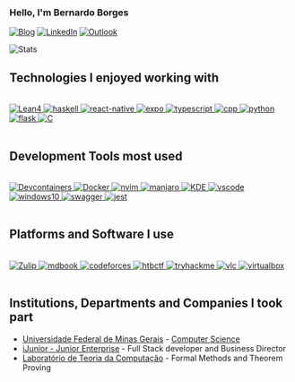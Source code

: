### Hello, I'm Bernardo Borges

[![Blog](https://img.shields.io/website-up-down-green-red/http/monip.org.svg)](https://homepages.dcc.ufmg.br/~bernardoborges/)
[![LinkedIn](https://img.shields.io/badge/LinkedIn-0077B5?style=for-the-badge&logo=linkedin&logoColor=white)](https://www.linkedin.com/in/bernardo-borges-5b36b817a/)
[![Outlook](https://img.shields.io/badge/Outlook-0078D4?style=for-the-badge&logo=microsoft-outlook&logoColor=white)](mailto:bernborgess@outlook.com)


![Stats](https://github-readme-stats.vercel.app/api?username=bernborgess&theme=blue-green)

## Technologies I enjoyed working with

<div style="display: inline_block" ><br/>
  <a href="https://leanprover-community.github.io/index.html">
    <img alt="Lean4" src="https://img.shields.io/badge/-Lean%204-black?logo=edotleclerc&style=for-the-badge"/>
  </a>
  <a href="https://www.haskell.org/">
    <img alt="haskell" src="https://img.shields.io/badge/Haskell-5e5086?style=for-the-badge&logo=haskell&logoColor=white" />
  </a>
  <a href="https://reactnative.dev/">
    <img alt="react-native" src="https://img.shields.io/badge/React_Native-20232A?style=for-the-badge&logo=react&logoColor=61DAFB" />
  </a>
  <a href="https://expo.dev/">
    <img alt="expo" src="https://img.shields.io/badge/-expo-000020?logo=expo&logoColor=white&style=for-the-badge" />
  </a>
  <a href="https://www.typescriptlang.org/">
    <img alt="typescript" src="https://img.shields.io/badge/TypeScript-007ACC?style=for-the-badge&logo=typescript&logoColor=white" />
  </a>
  <a href="https://cplusplus.com/">
    <img alt="cpp" src="https://img.shields.io/badge/C%2B%2B-00599C?style=for-the-badge&logo=c%2B%2B&logoColor=white" />
  </a>
  <a href="https://www.python.org/">
    <img alt="python" src="https://img.shields.io/badge/Python-14354C?style=for-the-badge&logo=python&logoColor=white" />
  </a>
  <a href="https://flask.palletsprojects.com/en/3.0.x/">
    <img alt="flask" src="https://img.shields.io/badge/Flask-000000?style=for-the-badge&logo=flask&logoColor=white" />
  </a>
  <a href="https://www.gnu.org/software/gnu-c-manual/">
    <img alt="C" src="https://img.shields.io/badge/-C-A8B9CC?logo=C&style=for-the-badge&logoColor=white"/>
  </a>
</div>
<br/>

## Development Tools most used

<div style="display: inline_block" ><br/>
  <a href="https://containers.dev/">
    <img alt="Devcontainers" src="https://img.shields.io/badge/-devcontainers-2753E3?logo=launchpad&logoColor=white&style=for-the-badge" />
  </a>
  <a href="https://www.docker.com/">
    <img alt="Docker" src="https://img.shields.io/badge/-Docker-2496ED?logo=docker&logoColor=white&style=for-the-badge" />
  </a>
  <a href="https://neovim.io/">
    <img alt="nvim" src="https://img.shields.io/badge/NeoVim-%2357A143.svg?&style=for-the-badge&logo=neovim&logoColor=white" />
  </a>
  <a href="https://manjaro.org/">
    <img alt="manjaro" src="https://img.shields.io/badge/manjaro-35BF5C?style=for-the-badge&logo=manjaro&logoColor=white" />
  </a>
  <a href="https://kde.org/">
    <img alt="KDE" src="https://img.shields.io/badge/-KDE-1D99F3?logo=KDE&style=for-the-badge&logoColor=white" />
  </a>
  <a href="https://code.visualstudio.com/">
    <img alt="vscode" src="https://img.shields.io/badge/-VS%20Code-007ACC?logo=visualstudiocode&logoColor=white&style=for-the-badge" />
  </a>
  <a href="https://www.microsoft.com/en-us/software-download/windows10%20">
    <img alt="windows10" src="https://img.shields.io/badge/-windows%2010-0078D6?logo=windows10&logoColor=white&style=for-the-badge" />
  </a>
  <a href="https://swagger.io/">
    <img alt="swagger" src="https://img.shields.io/badge/Swagger-85EA2D.svg?style=for-the-badge&logo=Swagger&logoColor=black" />
  </a>
  <a href="https://jestjs.io/">
    <img alt="jest" src="https://img.shields.io/badge/-Jest-C21325?logo=jest&style=for-the-badge&logoColor=white" />
  </a>
</div><br/>

## Platforms and Software I use

<div style="display: inline_block" ><br/>
  <a href="https://leanprover.zulipchat.com/">
    <img alt="Zulip" src="https://img.shields.io/badge/-Zulip-6492FE?logo=zulip&logoColor=white&style=for-the-badge" />
  </a>
  <a href="https://github.com/rust-lang/mdBook">
    <img alt="mdbook" src="https://img.shields.io/badge/-mdbook-black?logo=mdbook&logoColor=white&style=for-the-badge" />
  </a>
  <a href="https://codeforces.com/profile/bernborgess">
    <img alt="codeforces" src="https://img.shields.io/badge/Codeforces-445f9d?style=for-the-badge&logo=Codeforces&logoColor=white" />
  </a>
  <a href="https://ctf.hackthebox.com/">
    <img alt="htbctf" src="https://img.shields.io/badge/-HTB%20CTF-9FEF00?logo=hackthebox&style=for-the-badge&logoColor=white"/>
  </a>
  <a href="https://tryhackme.com/">
    <img alt="tryhackme" src="https://img.shields.io/badge/-TryHackMe-212C42?logo=tryhackme&style=for-the-badge&logoColor=white" />
  </a>
  <a href="https://www.videolan.org/">
    <img alt="vlc" src="https://img.shields.io/badge/-VLC-FF8800?logo=vlcmediaplayer&logoColor=white&style=for-the-badge" />
  </a>
  <a href="https://www.virtualbox.org/">
    <img alt="virtualbox" src="https://img.shields.io/badge/-vbox-183A61?logo=virtualbox&logoColor=white&style=for-the-badge" />
  </a>
</div><br/>


## Institutions, Departments and Companies I took part 
- [Universidade Federal de Minas Gerais](https://ufmg.br/) - [Computer Science](https://dcc.ufmg.br/bacharelado-em-ciencia-da-computacao/)<br/>
- [iJunior - Junior Enterprise](https://ijunior.com.br/) - Full Stack developer and Business Director<br/>
- [Laboratório de Teoria da Computação](https://trex.dcc.ufmg.br/en/) - Formal Methods and Theorem Proving<br/>


